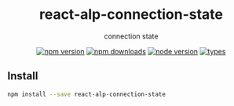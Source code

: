 <h1 align="center">
  react-alp-connection-state
</h1>

<p align="center">
  connection state
</p>

<p align="center">
  <a href="https://npmjs.org/package/react-alp-connection-state"><img src="https://img.shields.io/npm/v/react-alp-connection-state.svg?style=flat-square" alt="npm version"></a>
  <a href="https://npmjs.org/package/react-alp-connection-state"><img src="https://img.shields.io/npm/dw/react-alp-connection-state.svg?style=flat-square" alt="npm downloads"></a>
  <a href="https://npmjs.org/package/react-alp-connection-state"><img src="https://img.shields.io/node/v/react-alp-connection-state.svg?style=flat-square" alt="node version"></a>
  <a href="https://npmjs.org/package/react-alp-connection-state"><img src="https://img.shields.io/npm/types/react-alp-connection-state.svg?style=flat-square" alt="types"></a>
</p>

## Install

```sh
npm install --save react-alp-connection-state
```
